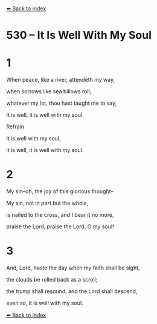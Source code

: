 [⬅️ Back to index](../README.md)

# 530 – It Is Well With My Soul





# 1

When peace, like a river, attendeth my way,

when sorrows like sea billows roll;

whatever my lot, thou hast taught me to say,

It is well, it is well with my soul.



Refrain

It is well with my soul,

it is well, it is well with my soul.



# 2

My sin–oh, the joy of this glorious thought–

My sin, not in part but the whole,

is nailed to the cross, and I bear it no more,

praise the Lord, praise the Lord, O my soul!



# 3

And, Lord, haste the day when my faith shall be sight,

the clouds be rolled back as a scroll;

the trump shall resound, and the Lord shall descend,

even so, it is well with my soul.

[⬅️ Back to index](../README.md)
